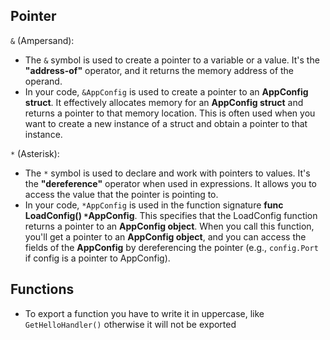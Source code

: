 ## Pointer

`&` (Ampersand):
* The `&` symbol is used to create a pointer to a variable or a value. It's the **"address-of"** operator, and it returns the memory address of the operand.
* In your code, `&AppConfig` is used to create a pointer to an **AppConfig struct**. It effectively allocates memory for an **AppConfig struct** and returns a pointer to that memory location. This is often used when you want to create a new instance of a struct and obtain a pointer to that instance.

`*` (Asterisk):

* The `*` symbol is used to declare and work with pointers to values. It's the **"dereference"** operator when used in expressions. It allows you to access the value that the pointer is pointing to.
* In your code, `*AppConfig` is used in the function signature **func LoadConfig() `*`AppConfig**. This specifies that the LoadConfig function returns a pointer to an **AppConfig object**. When you call this function, you'll get a pointer to an **AppConfig object**, and you can access the fields of the **AppConfig** by dereferencing the pointer (e.g., `config.Port` if config is a pointer to AppConfig).

## Functions

* To export a function you have to write it in uppercase, like `GetHelloHandler()` otherwise it will not be exported